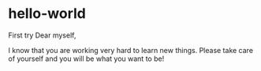 # hello-world
First try
Dear myself,

I know that you are working very hard to learn new things. Please take care of yourself and you will be what you want to be!
